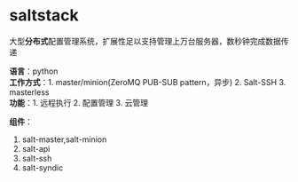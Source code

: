 # saltstack

大型**分布式**配置管理系统，扩展性足以支持管理上万台服务器，数秒钟完成数据传递<br>

**语言**：python<br>
**工作方式**：1. master/minion(ZeroMQ PUB-SUB pattern，异步) 2. Salt-SSH 3. masterless<br>
**功能**：1. 远程执行 2. 配置管理 3. 云管理

**组件**：
1. salt-master,salt-minion
2. salt-api
3. salt-ssh
4. salt-syndic
